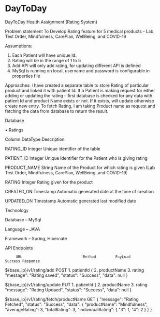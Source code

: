# DayToDay

DayToDay Health Assignment (Rating System)

Problem statement
 	    To Develop Rating feature for 5 medical products -  Lab Test Order, Mindfulness, CarePlan, WellBeing, and COVID-19

Assumptions:  
1.	Each Patient will have unique Id.  
2.	Rating will be in the range of 1 to 5
3.	Add API will only add rating, for updating different API is defined
4.	MySql is running on local, username and password is configurable in properties file

Approaches:
I have created a separate table to store Rating of particular product and linked it with patient Id.
 If a Patient is making request for either adding or updating the rating – first database is checked for any data with patient Id and product Name exists or not. If it exists, will update otherwise create new entry.
To fetch Rating, I am taking Product name as request and fetching the data from database to return the result.


Database

•	Ratings

Column	        DataType	              Description

RATING_ID	      Integer	                Unique identifier of the table

PATIENT_ID	    Integer	                Unique Identifier for the Patient who is giving rating

PRODUCT_NAME	  String	                Name of the Product for which rating is given (Lab Test Order, Mindfulness, CarePlan, WellBeing, and COVID-19)

RATING	        Integer	                Rating given for the product

CREATED_ON	  Timestamp	                Automatic generated date at the time of creation

UPDATED_ON	  Timestamp	                Automatic generated last modified date


Technology

Database – MySql

Language – JAVA

Framework – Spring, Hibernate


API Endpoints

         URL                         	Method	       PayLoad	          Success Response
									
${base_ip}/v1/rating/add	            POST	      1.	patientId           {
                                                  2.	productName
                                                  3.	rating	              "message": "Rating saved",
                                                                             "status": "Success",
                                                                             "data": null
                                                                          }
                                                           
																																																											

${base_ip}/v1/rating/update	         PUT	        1.	patientId            {
                                                  2.	productName
                                                  3.	rating	                 "message": "Rating Updaed",
                                                                               "status": "Success",
                                                                               "data": null
                                                                            }


${base_ip}/v1/rating/fetch/productName	GET	                              	{
                                                                              "message": "Rating Fetched",
                                                                               "status": "Success",
                                                                                "data": {
                                                                                   "productName": "Mindfulness",
                                                                                    "averageRating": 3,
                                                                                    "totalRating": 3,
                                                                                    "individualRating": {
                                                                                                       "3": 1,
                                                                                                        "4": 2
                                                                                                        }
                                                                                          }
                                                                            }



